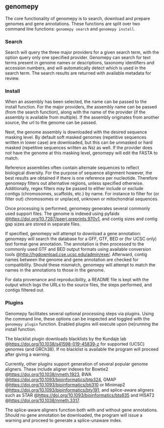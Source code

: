 ## genomepy
The core functionality of genomepy is to search, download and prepare genomes and gene annotations.
These functions are split over two command line functions: `genomepy search` and `genomepy install`.

### Search
Search will query the three major providers for a given search term, with the option query only one specified provider.
Genomepy can search for text terms present in genome names or descriptions, taxonomy identifiers and accession numbers, and will automatically detect which is used in the search term.
The search results are returned with available metadata for review.

### Install
When an assembly has been selected, the name can be passed to the install function.
For the major providers, the assembly name can be passed (from the search function), along with the name of the provider (if the assembly is available from multiple).
If the assembly originates from another source, the url to the genome can be passed.
<!--  -->
<!-- When an assembly has been selected, the name can be passed to the install function. -->
<!-- If the assembly is available from multiple providers, then specific provider can be passed as well. -->
<!--  -->
<!-- If an assembly from an unsupported provider is preferred, direct download links may be supplied in order to receive the same processing. -->
<!-- This may be useful if the external provider contains a novel or more recent assembly of organisms in their specialized field. -->
<!-- This results in a consistent output from any desired provider. -->
<!--  -->
<!-- The function first downloads the genome assembly with soft masking (repetitive sequences written in lower case). -->
<!-- Sequence masking can be turned off, or set to hard (repetitive sequences written as Ns). -->
Next, the genome assembly is downloaded with the desired sequence masking level.
By default soft masked genomes (repetitive sequences written in lower case) are downloaded, but this can be unmasked or hard masked (repetitive sequences written as Ns) as well.
If the provider does not have the genome at this masking level, genomepy will edit the FASTA to match.

Reference assemblies often contain alternate sequences to reflect biological diversity.
For the purpose of sequence alignment however, the best results are obtained if there is one reference per nucleotide.
Therefore genomepy filters out alternative regions, unless specified otherwise.
Additionally, regex filters may be passed to either include or exclude contigs (chromosomes, scaffolds, etc.) by name.
For instance to filter for (or filter out) chromosomes or unplaced, unknown or mitochondrial sequences.

Once processing is performed, genomepy generates several commonly used support files.
The genome is indexed using pyfaidx @https://doi.org/10.7287/peerj.preprints.970v1, and contig sizes and contig gap sizes are stored in separate files.

If specified, genomepy will attempt to download a gene annotation:
genomepy will search the database for a GFF, GTF, BED or (for UCSC only) text format gene annotation.
The annotation is then processed to the commonly used GTF and BED output formats using available conversion tools @http://hgdownload.cse.ucsc.edu/admin/exe/.
Afterward, contig names between the genome and gene annotation are checked for compatibility.
Should these mismatch, genomepy will attempt to match the names in the annotations to those in the genome.

For data provenance and reproducibility, a README file is kept with the output which logs the URLs to the source files, the steps performed, and contigs filtered out.

### Plugins
Genomepy facilitates several optional processing steps via plugins.
Using the command line, these options can be inspected and toggled with the `genomepy plugin` function.
Enabled plugins will execute upon (re)running the install function.

The blacklist plugin downloads blacklists by the Kundaje lab @https://doi.org/10.1038/s41598-019-45839-z for supported (UCSC) genomes (and GRCh38).
If no blacklist is available the program will proceed after giving a warning.

Currently, other plugins support generation of several popular genome aligners.
These include aligner indexes for Bowtie2 @https://doi.org/10.1038/nmeth.1923, BWA @https://doi.org/10.1093/bioinformatics/btp324, GMAP @https://doi.org/10.1093/bioinformatics/bti310 or Minimap2 @https://doi.org/10.1093/bioinformatics/bty191, and splice-aware aligners such as STAR @https://doi.org/10.1093/bioinformatics/bts635 and HISAT2 @https://doi.org/10.1038/nmeth.3317.
<!-- Genomepy support generation of several popular genome aligners: Bowtie2, BWA, GMAP or Minimap2, and splice-aware aligners such as STAR and HISAT2. -->
The splice-aware aligners function both with and without gene annotations.
Should no gene annotation be downloaded, the program will issue a warning and proceed to generate a splice-unaware index.
<!-- By default genomepy supports multithreading aligner indexing. -->
<!-- Unless specified, up to eight cores are used depending on the number available. -->

<!-- ### Provider indexing -->
<!-- In order to search, genomepy acquires an overview of available assemblies from each supported providers when first required. -->
<!-- For Ensembl and UCSC, this is possible via their REST API. -->
<!-- NCBI does not provide a REST API for their genome database, but their FTP archives contain several assembly overviews. -->
<!-- Each of these databases is converted to a dictionary with the assembly name as key. -->
<!-- The databases are supplied as dictionaries as well, resulting in a nested dictionary. -->
<!-- Each provider uses a different filing system, which genomepy parses to group together similar features. -->
<!-- For instance, NCBI uses two fields for taxonomy identifiers ("species_taxid" and "taxid"), which are both used by genomepy when searching by taxonomy identifier. -->

<!-- The parsed databases are stored in a local cache for seven days in order to balance quick lookups, while staying up to date. -->

<!-- ```python -->
<!-- >>> import genomepy -->
<!-- >>> p = genomepy.ProviderBase.create("ucsc") -->
<!-- Downloading assembly summaries from UCSC -->
<!-- >>> g = p.genomes -->
<!-- >>> next(iter(g)) -->
<!-- 'ailMel1' -->
<!-- >>> g['ailMel1'] -->
<!-- {'description': 'Dec. 2009 (BGI-Shenzhen 1.0/ailMel1)', 'nibPath': '/gbdb/ailMel1', 'organism': 'Panda', 'defaultPos': 'GL192818.1:558576-566855', 'active': 1, 'orderKey': 16070, 'genome': 'Panda', 'scientificName': 'Ailuropoda melanoleuca', 'htmlPath': '/gbdb/ailMel1/html/description.html', 'hgNearOk': 0, 'hgPbOk': 0, 'sourceName': 'BGI-Shenzhen AilMel 1.0 Dec. 2009', 'taxId': 9646} -->
<!-- ``` -->

<!-- ### Command line example -->
<!-- Here we demonstrate a typical example using genomepy. -->
<!-- Commands are indicated by a dollar sign, and standard output was trimmed for brevity. -->

<!-- ```bash -->
<!-- $ genomepy search "drosophila mel" --provider ucsc -->
<!-- name    provider    accession          species                    tax_id    other_info                                   -->
<!-- dm1     UCSC        na                 Drosophila melanogaster    7227      Jan. 2003 (BDGP R3/dm1)                      -->
<!-- dm2     UCSC        na                 Drosophila melanogaster    7227      Apr. 2004 (BDGP R4/dm2)                      -->
<!-- dm3     UCSC        GCA_000001215.2    Drosophila melanogaster    7227      Apr. 2006 (BDGP R5/dm3)                      -->
<!-- dm6     UCSC        GCA_000001215.4    Drosophila melanogaster    7227      Aug. 2014 (BDGP Release 6 + ISO1 MT/dm6)     -->
<!--  ^ -->
<!--  Use name for genomepy install -->

<!-- $ genomepy plugin enable blacklist star -->
<!-- Enabled plugins: blacklist, star -->

<!-- $ genomepy install dm3 --annotation -->
<!-- Downloading genome from UCSC. -->
<!-- Target URL: http://hgdownload.soe.ucsc.edu/goldenPath/dm3/bigZips/chromFa.tar.gz... -->
<!-- Genome download successful, starting post processing... -->

<!-- name: dm3 -->
<!-- local name: dm3 -->
<!-- fasta: /home/siebrenf/.local/share/genomes/dm3/dm3.fa -->
<!-- Downloading annotation from UCSC. -->
<!-- Target URL: http://hgdownload.soe.ucsc.edu/goldenPath/dm3/bigZips/genes/dm3.ensGene.gtf.gz... -->

<!-- Annotation download successful -->
<!-- Creating star index...  -->
<!-- Downloading blacklist http://mitra.stanford.edu/kundaje/akundaje/release/blacklists/dm3-D.melanogaster/dm3-blacklist.bed.gz -->

<!-- $ ls ~/.local/share/genomes/dm3 -->
<!-- dm3.annotation.bed.gz  dm3.annotation.gtf.gz  dm3.blacklist.bed  dm3.fa  dm3.fa.fai  dm3.fa.sizes  dm3.gaps.bed  index  README.txt -->

<!-- $ ls ~/.local/share/genomes/dm3/index -->
<!-- star -->

<!-- $ head ~/.local/share/genomes/dm3/README.txt  -->
<!-- name: dm3 -->
<!-- provider: UCSC -->
<!-- original name: dm3 -->
<!-- original filename: chromFa.tar.gz -->
<!-- assembly_accession: GCA_000001215.2 -->
<!-- tax_id: 7227 -->
<!-- mask: soft -->
<!-- genome url: http://hgdownload.soe.ucsc.edu/goldenPath/dm3/bigZips/chromFa.tar.gz -->
<!-- annotation url: http://hgdownload.soe.ucsc.edu/goldenPath/dm3/bigZips/genes/dm3.ensGene.gtf.gz -->
<!-- sanitized annotation: not required -->
<!-- ``` -->
<!-- ## Python example -->
<!-- The core genomepy functions, such as `search` and `install` are exposed on import. -->
<!-- In order to visualize the install function the individual steps are executed in this example, rather than calling the `genomepy.install()` function directly. -->
<!-- Commands are indicated by `>>>`, and prints were trimmed for brevity. -->

<!-- ```python -->
<!-- >>> import os -->
<!-- >>> import genomepy -->

<!-- >>> for row in genomepy.search("melanogaster", "ucsc"): -->
<!-- >>>     print("\t".join([x.decode('utf-8') for x in row])) -->
<!--      -->
<!-- dm1	UCSC	na	Drosophila melanogaster	7227	Jan. 2003 (BDGP R3/dm1) -->
<!-- dm2	UCSC	na	Drosophila melanogaster	7227	Apr. 2004 (BDGP R4/dm2) -->
<!-- dm3	UCSC	GCA_000001215.2	Drosophila melanogaster	7227	Apr. 2006 (BDGP R5/dm3) -->
<!-- dm6	UCSC	GCA_000001215.4	Drosophila melanogaster	7227	Aug. 2014 (BDGP Release 6 + ISO1 MT/dm6) -->

<!-- >>> p = genomepy.ProviderBase.create("ucsc") -->
<!-- >>> p.download_genome("dm3", annotation=True) -->
<!-- Genome download successful, starting post processing... -->
<!-- name: dm3 -->
<!-- local name: dm3 -->
<!-- fasta: /home/siebrenf/.local/share/genomes/dm3/dm3.fa -->

<!-- >>> genome = genomepy.Genome("dm3") -->
<!-- >>> plugins = genomepy.plugin.init_plugins() -->
<!-- >>> plugins["star"].after_genome_download(genome) -->
<!-- Creating star index...  -->

<!-- >>> plugins["blacklist"].after_genome_download(genome) -->
<!-- Downloading blacklist http://mitra.stanford.edu/kundaje/akundaje/release/blacklists/dm3-D.melanogaster/dm3-blacklist.bed.gz -->

<!-- >>> p.download_annotation("dm3") -->
<!-- Downloading annotation from UCSC. -->
<!-- Target URL: http://hgdownload.soe.ucsc.edu/goldenPath/dm3/bigZips/genes/dm3.ensGene.gtf.gz... -->
<!-- Annotation download successful -->

<!-- >>> genomepy.utils.sanitize_annotation(genome) -->

<!-- >>> path = os.path.expanduser("~/.local/share/genomes/dm3") -->
<!-- >>> os.listdir(path) -->
<!-- ['dm3.annotation.gtf.gz', 'dm3.blacklist.bed', 'dm3.gaps.bed', 'dm3.fa', 'index', 'dm3.annotation.bed.gz', 'README.txt', 'dm3.fa.sizes', 'dm3.fa.fai'] -->
<!-- ``` -->
